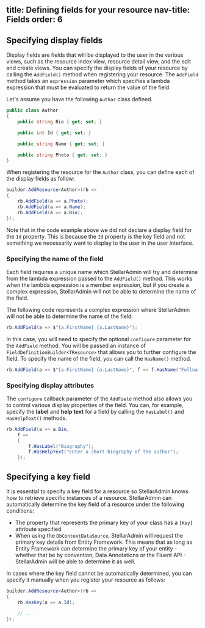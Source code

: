 title: Defining fields for your resource
nav-title: Fields
order: 6
---

## Specifying display fields

Display fields are fields that will be displayed to the user in the various views, such as the resource index view, resource detail view, and the edit and create views. You can specify the display fields of your resource by calling the `AddField()` method when registering your resource. The `AddField` method takes an `expression` parameter which specifies a lambda expression that must be evaluated to return the value of the field.

Let's assume you have the following `Author` class defined.

```cs
public class Author
{
    public string Bio { get; set; }

    public int Id { get; set; }

    public string Name { get; set; }

    public string Photo { get; set; }
}
```

When registering the resource for the `Author` class, you can define each of the display fields as follow:

```cs
builder.AddResource<Author>(rb =>
{
    rb.AddField(a => a.Photo);
    rb.AddField(a => a.Name);
    rb.AddField(a => a.Bio);
});
```

 Note that in the code example above we did not declare a display field for the `Id` property. This is because the `Id` property is the key field and not something we necessarily want to display to the user in the user interface.


### Specifying the name of the field

Each field requires a unique name which StellarAdmin will try and determine from the lambda expression passed to the `AddField()` method. This works when the lambda expression is a member expression, but if you create a complex expression, StellarAdmin will not be able to determine the name of the field. 

The following code represents a complex expression where StellarAdmin will not be able to determine the name of the field:

```cs
rb.AddField(a => $"{a.FirstName} {a.LastName}");
```

In this case, you will need to specify the optional `configure` parameter for the `AddField` method. You will be passed an instance of `FieldDefinitionBuilder<TResource>` that allows you to further configure the field. To specify the name of the field, you can call the `HasName()` method.

```cs
rb.AddField(a => $"{a.FirstName} {a.LastName}", f => f.HasName("Fullname"));
```

### Specifying display attributes

The `configure` callback parameter of the `AddField` method also allows you to control various display properties of the field. You can, for example, specify the **label** and **help text** for a field by calling the `HasLabel()` and `HasHelpText()` methods.

```cs
rb.AddField(a => a.Bio,
    f =>
    {
        f.HasLabel("Biography");
        f.HasHelpText("Enter a short biography of the author");
    });

```

## Specifying a key field

It is essential to specify a key field for a resource so StellarAdmin knows how to retrieve specific instances of a resource. StellarAdmin can automatically determine the key field of a resource under the following conditions:

* The property that represents the primary key of your class has a `[Key]` attribute specified
* When using the `DbContextDataSource`, StellarAdmin will request the primary key details from Entity Framework. This means that as long as Entity Framework can determine the primary key of your entity - whether that be by convention, Data Annotations or the Fluent API - StellarAdmin will be able to determine it as well.

In cases where the key field cannot be automatically determined, you can specify it manually when you register your resource as follows:

```cs
builder.AddResource<Author>(rb =>
{
    rb.HasKey(a => a.Id);
    
    // ...
});
```
